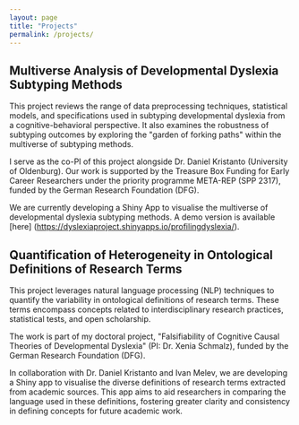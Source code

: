 ```yaml
---
layout: page
title: "Projects"
permalink: /projects/
---
```


## Multiverse Analysis of Developmental Dyslexia Subtyping Methods
This project reviews the range of data preprocessing techniques, statistical models, and specifications used in subtyping developmental dyslexia from a cognitive-behavioral perspective. It also examines the robustness of subtyping outcomes by exploring the "garden of forking paths" within the multiverse of subtyping methods.

I serve as the co-PI of this project alongside Dr. Daniel Kristanto (University of Oldenburg). Our work is supported by the Treasure Box Funding for Early Career Researchers under the priority programme META-REP (SPP 2317), funded by the German Research Foundation (DFG).

We are currently developing a Shiny App to visualise the multiverse of developmental dyslexia subtyping methods. A demo version is available [here] (https://dyslexiaproject.shinyapps.io/profilingdyslexia/).

## Quantification of Heterogeneity in Ontological Definitions of Research Terms
This project leverages natural language processing (NLP) techniques to quantify the variability in ontological definitions of research terms. These terms encompass concepts related to interdisciplinary research practices, statistical tests, and open scholarship.

The work is part of my doctoral project, "Falsifiability of Cognitive Causal Theories of Developmental Dyslexia" (PI: Dr. Xenia Schmalz), funded by the German Research Foundation (DFG).

In collaboration with Dr. Daniel Kristanto and Ivan Melev, we are developing a Shiny app to visualise the diverse definitions of research terms extracted from academic sources. This app aims to aid researchers in comparing the language used in these definitions, fostering greater clarity and consistency in defining concepts for future academic work.
